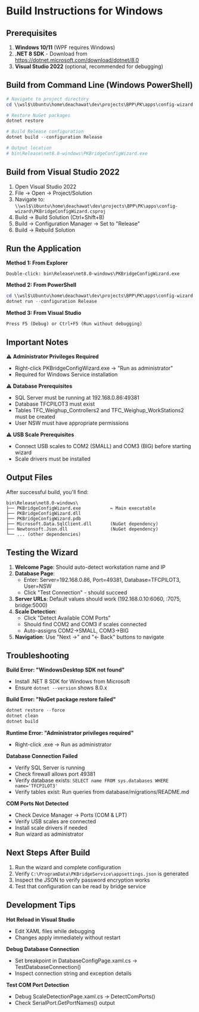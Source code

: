 # Build Instructions for Windows

## Prerequisites

1. **Windows 10/11** (WPF requires Windows)
2. **.NET 8 SDK** - Download from https://dotnet.microsoft.com/download/dotnet/8.0
3. **Visual Studio 2022** (optional, recommended for debugging)

## Build from Command Line (Windows PowerShell)

```powershell
# Navigate to project directory
cd \\wsl$\Ubuntu\home\deachawat\dev\projects\BPP\PK\apps\config-wizard

# Restore NuGet packages
dotnet restore

# Build Release configuration
dotnet build --configuration Release

# Output location
# bin\Release\net8.0-windows\PKBridgeConfigWizard.exe
```

## Build from Visual Studio 2022

1. Open Visual Studio 2022
2. File → Open → Project/Solution
3. Navigate to: `\\wsl$\Ubuntu\home\deachawat\dev\projects\BPP\PK\apps\config-wizard\PKBridgeConfigWizard.csproj`
4. Build → Build Solution (Ctrl+Shift+B)
5. Build → Configuration Manager → Set to "Release"
6. Build → Rebuild Solution

## Run the Application

**Method 1: From Explorer**
```
Double-click: bin\Release\net8.0-windows\PKBridgeConfigWizard.exe
```

**Method 2: From PowerShell**
```powershell
cd \\wsl$\Ubuntu\home\deachawat\dev\projects\BPP\PK\apps\config-wizard
dotnet run --configuration Release
```

**Method 3: From Visual Studio**
```
Press F5 (Debug) or Ctrl+F5 (Run without debugging)
```

## Important Notes

⚠️ **Administrator Privileges Required**
- Right-click PKBridgeConfigWizard.exe → "Run as administrator"
- Required for Windows Service installation

⚠️ **Database Prerequisites**
- SQL Server must be running at 192.168.0.86:49381
- Database TFCPILOT3 must exist
- Tables TFC_Weighup_Controllers2 and TFC_Weighup_WorkStations2 must be created
- User NSW must have appropriate permissions

⚠️ **USB Scale Prerequisites**
- Connect USB scales to COM2 (SMALL) and COM3 (BIG) before starting wizard
- Scale drivers must be installed

## Output Files

After successful build, you'll find:

```
bin\Release\net8.0-windows\
├── PKBridgeConfigWizard.exe           ← Main executable
├── PKBridgeConfigWizard.dll
├── PKBridgeConfigWizard.pdb
├── Microsoft.Data.SqlClient.dll       (NuGet dependency)
├── Newtonsoft.Json.dll                (NuGet dependency)
└── ... (other dependencies)
```

## Testing the Wizard

1. **Welcome Page**: Should auto-detect workstation name and IP
2. **Database Page**:
   - Enter: Server=192.168.0.86, Port=49381, Database=TFCPILOT3, User=NSW
   - Click "Test Connection" - should succeed
3. **Server URLs**: Default values should work (192.168.0.10:6060, :7075, bridge:5000)
4. **Scale Detection**:
   - Click "Detect Available COM Ports"
   - Should find COM2 and COM3 if scales connected
   - Auto-assigns COM2→SMALL, COM3→BIG
5. **Navigation**: Use "Next →" and "← Back" buttons to navigate

## Troubleshooting

**Build Error: "WindowsDesktop SDK not found"**
- Install .NET 8 SDK for Windows from Microsoft
- Ensure `dotnet --version` shows 8.0.x

**Build Error: "NuGet package restore failed"**
```powershell
dotnet restore --force
dotnet clean
dotnet build
```

**Runtime Error: "Administrator privileges required"**
- Right-click .exe → Run as administrator

**Database Connection Failed**
- Verify SQL Server is running
- Check firewall allows port 49381
- Verify database exists: `SELECT name FROM sys.databases WHERE name='TFCPILOT3'`
- Verify tables exist: Run queries from database/migrations/README.md

**COM Ports Not Detected**
- Check Device Manager → Ports (COM & LPT)
- Verify USB scales are connected
- Install scale drivers if needed
- Run wizard as administrator

## Next Steps After Build

1. Run the wizard and complete configuration
2. Verify `C:\ProgramData\PKBridgeService\appsettings.json` is generated
3. Inspect the JSON to verify password encryption works
4. Test that configuration can be read by bridge service

## Development Tips

**Hot Reload in Visual Studio**
- Edit XAML files while debugging
- Changes apply immediately without restart

**Debug Database Connection**
- Set breakpoint in DatabaseConfigPage.xaml.cs → TestDatabaseConnection()
- Inspect connection string and exception details

**Test COM Port Detection**
- Debug ScaleDetectionPage.xaml.cs → DetectComPorts()
- Check SerialPort.GetPortNames() output
